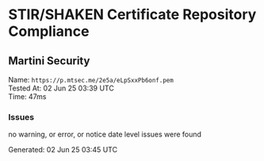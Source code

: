 # STIR/SHAKEN Certificate Repository Compliance

## Martini Security

Name: `https://p.mtsec.me/2e5a/eLpSxxPb6onf.pem`\
Tested At: 02 Jun 25 03:39 UTC\
Time: 47ms

### Issues

no warning, or error, or notice date level issues were found

Generated: 02 Jun 25 03:45 UTC